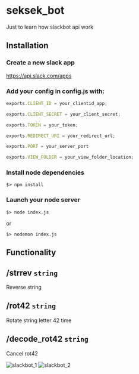 # seksek_bot

Just to learn how slackbot api work

## Installation

### Create a new slack app
https://api.slack.com/apps

### Add your config in config.js with:
```javascript
exports.CLIENT_ID = your_clientid_app;

exports.CLIENT_SECRET = your_client_secret;

exports.TOKEN = your_token;

exports.REDIRECT_URI = your_redirect_url;

exports.PORT = your_server_port

exports.VIEW_FOLDER = your_view_folder_location;
```

### Install node dependencies
`$> npm install`

### Launch your node server
`$> node index.js`

or

`$> nodemon index.js`

## Functionality

**/strrev** `string`
-
Reverse string

**/rot42** `string`
-
Rotate string letter 42 time

**/decode_rot42** `string`
-
Cancel rot42

![slackbot_1](../assets/slackbot_1.png)
![slackbot_2](../assets/slackbot_2.png)
